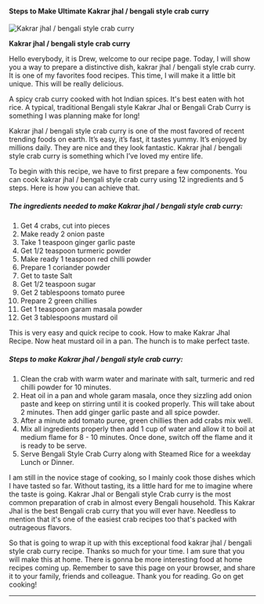             

#### Steps to Make Ultimate Kakrar jhal / bengali style crab curry

![Kakrar jhal / bengali style crab curry](https://img-global.cpcdn.com/recipes/c5ea1f22c1ff39ed/751x532cq70/kakrar-jhal-bengali-style-crab-curry-recipe-main-photo.jpg)

**Kakrar jhal / bengali style crab curry**

Hello everybody, it is Drew, welcome to our recipe page. Today, I will show you a way to prepare a distinctive dish, kakrar jhal / bengali style crab curry. It is one of my favorites food recipes. This time, I will make it a little bit unique. This will be really delicious.

A spicy crab curry cooked with hot Indian spices. It's best eaten with hot rice. A typical, traditional Bengali style Kakrar Jhal or Bengali Crab Curry is something I was planning make for long!

Kakrar jhal / bengali style crab curry is one of the most favored of recent trending foods on earth. It’s easy, it’s fast, it tastes yummy. It’s enjoyed by millions daily. They are nice and they look fantastic. Kakrar jhal / bengali style crab curry is something which I’ve loved my entire life.

To begin with this recipe, we have to first prepare a few components. You can cook kakrar jhal / bengali style crab curry using 12 ingredients and 5 steps. Here is how you can achieve that.

##### The ingredients needed to make Kakrar jhal / bengali style crab curry:

1.  Get 4 crabs, cut into pieces
2.  Make ready 2 onion paste
3.  Take 1 teaspoon ginger garlic paste
4.  Get 1/2 teaspoon turmeric powder
5.  Make ready 1 teaspoon red chilli powder
6.  Prepare 1 coriander powder
7.  Get to taste Salt
8.  Get 1/2 teaspoon sugar
9.  Get 2 tablespoons tomato puree
10.  Prepare 2 green chillies
11.  Get 1 teaspoon garam masala powder
12.  Get 3 tablespoons mustard oil

This is very easy and quick recipe to cook. How to make Kakrar Jhal Recipe. Now heat mustard oil in a pan. The hunch is to make perfect taste.

##### Steps to make Kakrar jhal / bengali style crab curry:

1.  Clean the crab with warm water and marinate with salt, turmeric and red chilli powder for 10 minutes.
2.  Heat oil in a pan and whole garam masala, once they sizzling add onion paste and keep on stirring until it is cooked properly. This will take about 2 minutes. Then add ginger garlic paste and all spice powder.
3.  After a minute add tomato puree, green chillies then add crabs mix well.
4.  Mix all ingredients properly then add 1 cup of water and allow it to boil at medium flame for 8 - 10 minutes. Once done, switch off the flame and it is ready to be serve.
5.  Serve Bengali Style Crab Curry along with Steamed Rice for a weekday Lunch or Dinner.

I am still in the novice stage of cooking, so I mainly cook those dishes which I have tasted so far. Without tasting, its a little hard for me to imagine where the taste is going. Kakrar Jhal or Bengali style Crab curry is the most common preparation of crab in almost every Bengali household. This Kakrar Jhal is the best Bengali crab curry that you will ever have. Needless to mention that it's one of the easiest crab recipes too that's packed with outrageous flavors.

So that is going to wrap it up with this exceptional food kakrar jhal / bengali style crab curry recipe. Thanks so much for your time. I am sure that you will make this at home. There is gonna be more interesting food at home recipes coming up. Remember to save this page on your browser, and share it to your family, friends and colleague. Thank you for reading. Go on get cooking!

* * *